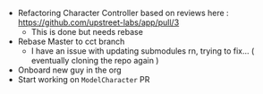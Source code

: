 - Refactoring Character Controller based on reviews here : https://github.com/upstreet-labs/app/pull/3
  - This is done but needs rebase
- Rebase Master to cct branch
  - I have an issue with updating submodules rn, trying to fix... ( eventually cloning the repo again )
- Onboard new guy in the org
- Start working on `ModelCharacter` PR
